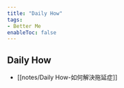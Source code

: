 ```yaml
---
title: "Daily How"
tags: 
- Better Me
enableToc: false
---
```



## Daily How

- [[notes/Daily How-如何解決拖延症]]